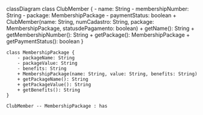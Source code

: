 classDiagram
    class ClubMember {
        - name: String
        - membershipNumber: String
        - package: MembershipPackage
        - paymentStatus: boolean
        + ClubMember(name: String, numCadastro: String, package: MembershipPackage, statusdePagamento: boolean)
        + getName(): String
        + getMembershipNumber(): String
        + getPackage(): MembershipPackage
        + getPaymentStatus(): boolean
    }

    class MembershipPackage {
        - packageName: String
        - packageValue: String
        - benefits: String
        + MembershipPackage(name: String, value: String, benefits: String)
        + getPackageName(): String
        + getPackageValue(): String
        + getBenefits(): String
    }

    ClubMember -- MembershipPackage : has